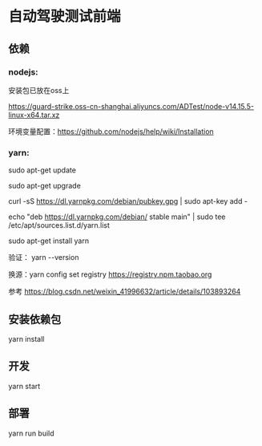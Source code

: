 # 自动驾驶测试前端

## 依赖

### nodejs:
 安装包已放在oss上 

https://guard-strike.oss-cn-shanghai.aliyuncs.com/ADTest/node-v14.15.5-linux-x64.tar.xz

环境变量配置：https://github.com/nodejs/help/wiki/Installation

### yarn: 

sudo apt-get update

sudo apt-get upgrade

curl -sS https://dl.yarnpkg.com/debian/pubkey.gpg | sudo apt-key add -
 
echo "deb https://dl.yarnpkg.com/debian/ stable main" | sudo tee /etc/apt/sources.list.d/yarn.list

sudo apt-get install yarn

验证： yarn --version

换源：yarn config set registry https://registry.npm.taobao.org

参考 https://blog.csdn.net/weixin_41996632/article/details/103893264

## 安装依赖包
yarn install

## 开发
yarn start

## 部署
yarn run build

